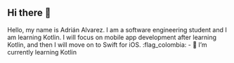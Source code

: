 ## Hi there 👋
<div style="center">Hello, my name is Adrián Alvarez. I am a software engineering student and I am learning Kotlin. I will focus on mobile app development after learning Kotlin, and then I will move on to Swift for iOS.
:flag_colombia:
- 🌱 I’m currently learning Kotlin

<!--
**Cordobot/Cordobot** is a ✨ _special_ ✨ repository because its `README.md` (this file) appears on your GitHub profile.

Here are some ideas to get you started:

- 🔭 I’m currently working on ...
- 👯 I’m looking to collaborate on ...
- 🤔 I’m looking for help with ...
- 💬 Ask me about ...
- 📫 How to reach me: ...
- 😄 Pronouns: ...
- ⚡ Fun fact: ...
-->
